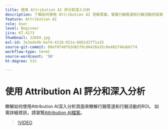 ```yaml
---
title: 使用 Attribution AI 評分和深入分析
description: 了解如何使用 Attribution AI 見解頁面，掌握行銷管道和行銷活動的投資報酬率。
feature: Attribution AI
role: User
level: Beginner
jira: KT-4173
thumbnail: 32669.jpg
exl-id: 3e3ede4b-baf4-4118-921a-6661d37f1a33
source-git-commit: 00ef0f40fb3d82f0c06428a35c0e402f46ab6774
workflow-type: tm+mt
source-wordcount: '58'
ht-degree: 51%

---
```


# 使用 Attribution AI 評分和深入分析

瞭解如何使用Attribution AI深入分析頁面來瞭解行銷管道和行銷活動的ROI。 如需詳細資訊，請瀏覽[Attribution AI檔案](https://experienceleague.adobe.com/docs/experience-platform/intelligent-services/attribution-ai/overview.html)。

>[!VIDEO](https://video.tv.adobe.com/v/32669?learn=on)
